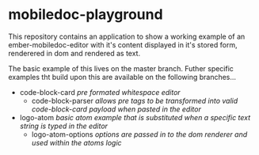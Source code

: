 # mobiledoc-playground

This repository contains an application to show a working example of an ember-mobiledoc-editor with it's content displayed in it's stored form, renderered in dom and rendered as text.

The basic example of this lives on the master branch.
Futher specific examples tht build upon this are available on the following branches...

* code-block-card *pre formated whitespace editor*
  * code-block-parser *allows pre tags to be transformed into valid code-block-card payload when pasted in the editor*
* logo-atom *basic atom example that is substituted when a specific text string is typed in the editor*
  * logo-atom-options *options are passed in to the dom renderer and used within the atoms logic*

